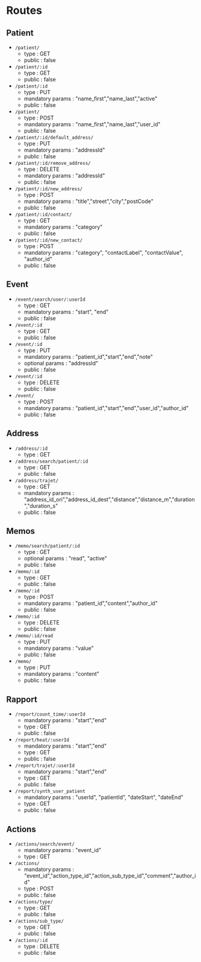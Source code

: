 # Routes

## Patient

* `/patient/`
    * type : GET
    * public : false
* `/patient/:id`
    * type : GET
    * public : false
* `/patient/:id`
    * type : PUT
    * mandatory params : "name_first","name_last","active"
    * public : false
* `/patient/`
    * type : POST
    * mandatory params : "name_first","name_last","user_id"
    * public : false
* `/patient/:id/default_address/`
    * type : PUT
    * mandatory params : "addressId"
    * public : false
* `/patient/:id/remove_address/`
    * type : DELETE
    * mandatory params : "addressId"
    * public : false
* `/patient/:id/new_address/`
    * type : POST
    * mandatory params : "title","street","city","postCode"
    * public : false
* `/patient/:id/contact/`
    * type : GET
    * mandatory params : "category"
    * public : false
* `/patient/:id/new_contact/`
    * type : POST
    * mandatory params : "category", "contactLabel", "contactValue", "author_id"
    * public : false
    
## Event

* `/event/search/user/:userId`
    * type : GET
    * mandatory params : "start", "end"
    * public : false
* `/event/:id`
    * type : GET
    * public : false
* `/event/:id`
    * type : PUT
    * mandatory params : "patient_id","start","end","note"
    * optional params : "addressId"
    * public : false
* `/event/:id`
    * type : DELETE
    * public : false
* `/event/`
    * type : POST
    * mandatory params : "patient_id","start","end","user_id","author_id"
    * public : false
    
## Address

* `/address/:id`
    * type : GET
* `/address/search/patient/:id`
    * type : GET
    * public : false
* `/address/trajet/`
    * type : GET
    * mandatory params : "address_id_ori","address_id_dest","distance","distance_m","duration","duration_s"
    * public : false

## Memos

* `/memo/search/patient/:id`
    * type : GET
    * optional params : "read", "active"
    * public : false
* `/memo/:id`
    * type : GET
    * public : false
* `/memo/:id`
    * type : POST
    * mandatory params : "patient_id","content","author_id"
    * public : false
* `/memo/:id`
    * type : DELETE
    * public : false
* `/memo/:id/read`
    * type : PUT
    * mandatory params : "value"
    * public : false
* `/memo/`
    * type : PUT
    * mandatory params : "content"
    * public : false
   
## Rapport

* `/report/count_time/:userId`
    * mandatory params : "start","end"
    * type : GET
    * public : false
* `/report/heat/:userId`
    * mandatory params : "start","end"
    * type : GET
    * public : false
* `/report/trajet/:userId`
    * mandatory params : "start","end"
    * type : GET
    * public : false
* `/report/synth_user_patient`
    * mandatory params : "userId", "patientId", "dateStart", "dateEnd"
    * type : GET
    * public : false
    
## Actions

* `/actions/search/event/`
    * mandatory params : "event_id"
    * type : GET
* `/actions/`
    * mandatory params : "event_id","action_type_id","action_sub_type_id","comment","author_id"
    * type : POST
    * public : false
* `/actions/type/`
    * type : GET
    * public : false
* `/actions/sub_type/`
    * type : GET
    * public : false
* `/actions/:id`
    * type : DELETE
    * public : false
